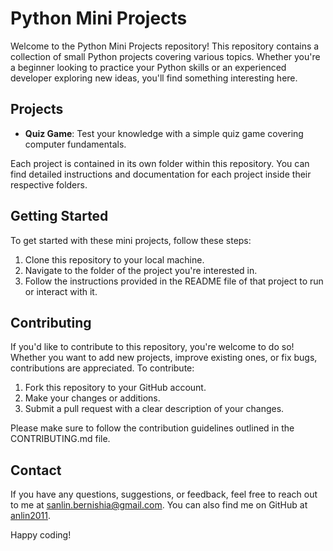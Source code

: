 # Python Mini Projects

Welcome to the Python Mini Projects repository! This repository contains a collection of small Python projects covering various topics. Whether you're a beginner looking to practice your Python skills or an experienced developer exploring new ideas, you'll find something interesting here.

## Projects

- **Quiz Game**: Test your knowledge with a simple quiz game covering computer fundamentals.

Each project is contained in its own folder within this repository. You can find detailed instructions and documentation for each project inside their respective folders.

## Getting Started

To get started with these mini projects, follow these steps:

1. Clone this repository to your local machine.
2. Navigate to the folder of the project you're interested in.
3. Follow the instructions provided in the README file of that project to run or interact with it.

## Contributing

If you'd like to contribute to this repository, you're welcome to do so! Whether you want to add new projects, improve existing ones, or fix bugs, contributions are appreciated. To contribute:

1. Fork this repository to your GitHub account.
2. Make your changes or additions.
3. Submit a pull request with a clear description of your changes.

Please make sure to follow the contribution guidelines outlined in the CONTRIBUTING.md file.

## Contact

If you have any questions, suggestions, or feedback, feel free to reach out to me at [sanlin.bernishia@gmail.com](mailto:sanlin.bernishia@gmail.com). You can also find me on GitHub at [anlin2011](https://github.com/anlin2011).

Happy coding!


